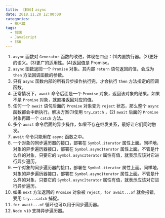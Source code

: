 ```yaml
---
title: 【ES6】async
date: 2018.11.20 12:00:00
categories:
  - 技术篇
tags:
  - 前端
  - JavaScript
  - ES6
---
```


1. `async` 函数对 `Generator` 函数的改进，体现在四点：(1)内置执行器。(2)更好的语义。(3)更广的适用性。(4)返回值是 Promise。
2. `async` 函数返回一个 `Promise` 对象。其内部 `return` 语句返回的值，会成为 `then` 方法回调函数的参数。
3. 只有 `async` 函数内部的所有异步操作执行完，才会执行 `then` 方法指定的回调函数。
4. 正常情况下，`await` 命令后面是一个 `Promise` 对象，返回该对象的结果。如果不是 `Promise` 对象，就直接返回对应的值。
5. 任何一个 `await` 语句后面的 `Promise` 对象变为 `reject` 状态，那么整个 `async` 函数都会中断执行。解决方案(1)使用 `try…catch` ，(2) `await` 后面的 `Promise` 对象再跟一个 `catch` 方法。
6. 多个 `await` 命令后面的异步操作，如果不存在继发关系，最好让它们同时触发。
7. `await` 命令只能用在 `async` 函数之中。
8. 一个对象的同步遍历器的接口，部署在 `Symbol.iterator` 属性上面。同样地，对象的异步遍历器接口，部署在 `Symbol.asyncIterator` 属性上面。不管是什么样的对象，只要它的 `Symbol.asyncIterator` 属性有值，就表示应该对它进行异步遍历。
9. 一个对象的同步遍历器的接口，部署在 `Symbol.iterator` 属性上面。同样地，对象的异步遍历器接口，部署在 `Symbol.asyncIterator` 属性上面。不管是什么样的对象，只要它的 `Symbol.asyncIterator` 属性有值，就表示应该对它进行异步遍历。
10. 如果 `next` 方法返回的 `Promise` 对象被 `reject`，`for await...of` 就会报错，要用 `try...catch` 捕捉。
11. `for await...of` 循环也可以用于同步遍历器。
12. `Node v10` 支持异步遍历器。
